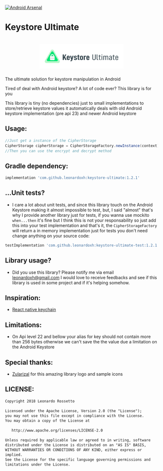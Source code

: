 [![Android Arsenal]( https://img.shields.io/badge/Android%20Arsenal-Keystore%20Ultimate-green.svg?style=flat )]( https://android-arsenal.com/details/1/6999 )

# Keystore Ultimate
<h1 align=center>
<img src="Logo/horizontal.png" width=55%>
</h1>

The ultimate solution for keystore manipulation in Android

Tired of deal with Android keystore? A lot of code ever? This library is for you

This library is tiny (no dependencies) just to small implementations to store/retrieve keystore values
it automatically deals with old Android keystore implementation (pre api 23) and newer Android keystore

Usage:
---
```java
//Just get a instance of the CipherStorage
CipherStorage cipherStorage = CipherStorageFactory.newInstance(context);
//Then you can use the encrypt and decrypt method
```

Gradle dependency:
---
```groovy
implementation 'com.github.leonardoxh:keystore-ultimate:1.2.1'
```

...Unit tests?
---
* I care a lot about unit tests, and since this library touch on the Android Keystore
making it almost impossible to test, but, I said "almost" that's why I provide another library
just for tests, if you wanna use mockito `when...then` it's fine but I think this is not
your responsability so just add this into your test implementation and that's it, the
`CipherStorageFactory` will return a in memory implementation just for tests you don't need change
anything on your source code:
```groovy
testImplementation 'com.github.leonardoxh:keystore-ultimate-test:1.2.1'
```

Library usage?
---
* Did you use this library? Please notify me via email leonardoxh@gmail.com I would love to receive feedbacks and see if this library is used in some project and if it's helping somehow.

Inspiration:
---
* [React native keychain](https://github.com/oblador/react-native-keychain)

Limitations:
---
* On Api level 22 and bellow your alias for key should not contain more than 256 bytes otherwise we can't save
the the value due a limitation on the Android Keystore

Special thanks:
---
- [Zularizal](https://github.com/zularizal) for this amazing library logo and sample icons

LICENSE:
---
```
Copyright 2018 Leonardo Rossetto

Licensed under the Apache License, Version 2.0 (the "License");
you may not use this file except in compliance with the License.
You may obtain a copy of the License at

   http://www.apache.org/licenses/LICENSE-2.0

Unless required by applicable law or agreed to in writing, software
distributed under the License is distributed on an "AS IS" BASIS,
WITHOUT WARRANTIES OR CONDITIONS OF ANY KIND, either express or implied.
See the License for the specific language governing permissions and
limitations under the License.
```
